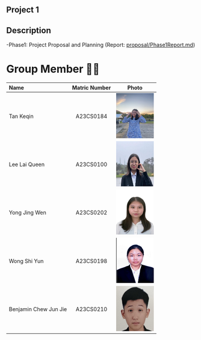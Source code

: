 ## Project 1

## Description
-Phase1: Project Proposal and Planning (Report: [proposal/Phase1Report.md](https://github.com/tkeqin/Seven-Teen_Project1_SAD_20232024/blob/a108820ea790571409c456c74aa7b93c94db553a/proposal/Phase1Report.md))

# Group Member 🧑‍💻

| Name             | Matric Number | Photo                                                         |
| :---------------- | :-------------: | :------------------------------------------------------------: |
| Tan Keqin        | A23CS0184        | <img src="images/keqin.jpg/" width=100px, height=120px>    |
| Lee Lai Queen         | A23CS0100        | <img src="images/lq.jpeg" width=100px, height=120px>|
| Yong Jing Wen            | A23CS0202     | <img src="images/jw.jpg" width=100px, height=120px>    |
| Wong Shi Yun                | A23CS0198        | <img src="images/wsy.jpg/" width=100px, height=120px>         |
| Benjamin Chew Jun Jie                | A23CS0210        | <img src="images/benjamin.jpeg/" width=100px, height=120px>         |
